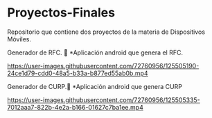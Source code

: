 # Proyectos-Finales
Repositorio que contiene dos proyectos de la materia de Dispositivos Móviles.


Generador de RFC. 🚀
*Aplicación android que genera el RFC.


https://user-images.githubusercontent.com/72760956/125505190-24ce1d79-cdd0-48a5-b33a-b877ed55ab0b.mp4

Generador de CURP.🚀
*Aplicación android que genera CURP


https://user-images.githubusercontent.com/72760956/125505335-7012aaa7-822b-4e2a-b166-01627c7ba1ee.mp4

